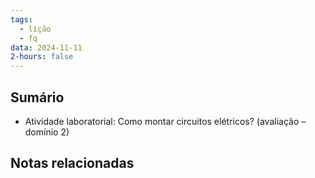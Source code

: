 ```yaml
---
tags:
  - lição
  - fq
data: 2024-11-11
2-hours: false
---
```


## Sumário
- Atividade laboratorial: Como montar circuitos elétricos? (avaliação – domínio 2)
## Notas relacionadas